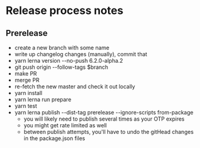 # Release process notes

## Prerelease

- create a new branch with some name
- write up changelog changes (manually), commit that
- yarn lerna version --no-push 6.2.0-alpha.2
- git push origin --follow-tags \$branch
- make PR
- merge PR
- re-fetch the new master and check it out locally
- yarn install
- yarn lerna run prepare
- yarn test
- yarn lerna publish --dist-tag prerelease --ignore-scripts from-package
  - you will likely need to publish several times as your OTP expires
  - you might get rate limited as well
  - between publish attempts, you'll have to undo the gitHead changes in the package.json files

